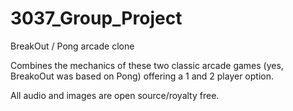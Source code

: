# 3037_Group_Project
BreakOut / Pong arcade clone

Combines the mechanics of these two classic arcade games (yes, BreakoOut was based on Pong) offering a 1 and 2 player option.

All audio and images are open source/royalty free.


